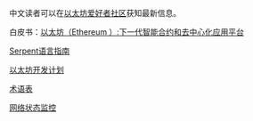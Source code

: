 <!-- TITLE: [中文] 以太坊Wiki目录 -->

中文读者可以在[以太坊爱好者社区](http://ethfans.org)获知最新信息。

白皮书：[以太坊（Ethereum ）:下一代智能合约和去中心化应用平台](http://wikijs.ethereum.wiki/%5B%E4%B8%AD%E6%96%87%5D-%E4%BB%A5%E5%A4%AA%E5%9D%8A%E7%99%BD%E7%9A%AE%E4%B9%A6)

[Serpent语言指南](http://wikijs.ethereum.wiki/%5B%E4%B8%AD%E6%96%87%5D-Serpent%E6%8C%87%E5%8D%97)

[以太坊开发计划](http://wikijs.ethereum.wiki/%5B%E4%B8%AD%E6%96%87%5D-%E4%BB%A5%E5%A4%AA%E5%9D%8A%E5%BC%80%E5%8F%91%E8%AE%A1%E5%88%92)

[术语表](http://wikijs.ethereum.wiki/%5B%E4%B8%AD%E6%96%87%5D-%E4%BB%A5%E5%A4%AA%E5%9D%8A%E6%9C%AF%E8%AF%AD%E8%A1%A8)

[网络状态监控](http://wikijs.ethereum.wiki/%5B%E4%B8%AD%E6%96%87%5D-%E7%BD%91%E7%BB%9C%E7%8A%B6%E6%80%81)
